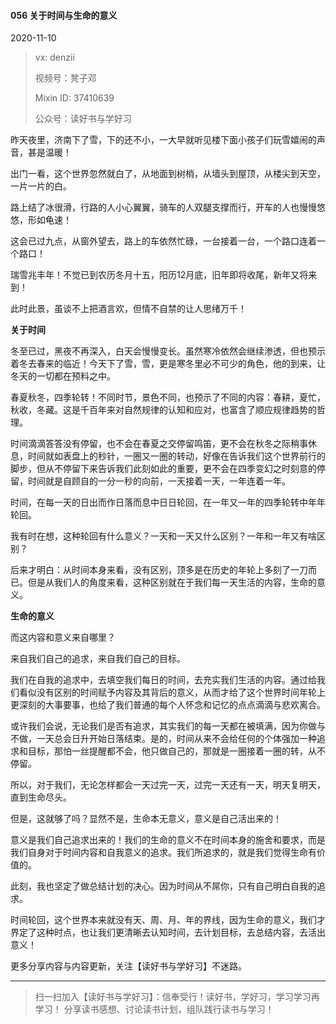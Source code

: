 

#### 056 关于时间与生命的意义

2020-11-10

> vx: denzii
>
> 视频号：凳子邓
>
> Mixin ID: 37410639
>
> 公众号：读好书与学好习



昨天夜里，济南下了雪，下的还不小，一大早就听见楼下面小孩子们玩雪嬉闹的声音，甚是温暖！

出门一看，这个世界忽然就白了，从地面到树梢，从墙头到屋顶，从楼尖到天空，一片一片的白。

路上结了冰很滑，行路的人小心翼翼，骑车的人双腿支撑而行，开车的人也慢慢悠悠，形如龟速！

这会已过九点，从窗外望去，路上的车依然忙碌，一台接着一台，一个路口连着一个路口！

瑞雪兆丰年！不觉已到农历冬月十五，阳历12月底，旧年即将收尾，新年又将来到！

此时此景，虽谈不上把酒言欢，但情不自禁的让人思绪万千！



**关于时间**

冬至已过，黑夜不再深入，白天会慢慢变长。虽然寒冷依然会继续渗透，但也预示着冬去春来的临近！今天下了雪，雪，更是寒冬里必不可少的角色，他的到来，让冬天的一切都在预料之中。

春夏秋冬，四季轮转！不同时节，景色不同，也预示了不同的内容：春耕，夏忙，秋收，冬藏。这是千百年来对自然规律的认知和应对，也富含了顺应规律趋势的哲理。

时间滴滴答答没有停留，也不会在春夏之交停留鸣笛，更不会在秋冬之际稍事休息，时间就如表盘上的秒针，一圈又一圈的转动，好像在告诉我们这个世界前行的脚步，但从不停留下来告诉我们此刻如此的重要，更不会在四季变幻之时刻意的停留，时间就是自顾自的一分一秒的向前，一天接着一天，一年连着一年。

时间，在每一天的日出而作日落而息中日日轮回，在一年又一年的四季轮转中年年轮回。

我有时在想，这种轮回有什么意义？一天和一天又什么区别？一年和一年又有啥区别？

后来才明白：从时间本身来看，没有区别，顶多是在历史的年轮上多刻了一刀而已。但是从我们人的角度来看，这种区别就在于我们每一天生活的内容，生命的意义。

**生命的意义**

而这内容和意义来自哪里？

来自我们自己的追求，来自我们自己的目标。

我们在自我的追求中，去填空我们每日的时间，去充实我们生活的内容。通过给我们看似没有区别的时间赋予内容及其背后的意义，从而才给了这个世界时间年轮上更深刻的大事要事，也给了我们普通的每个人怀念和记忆的点点滴滴与悲欢离合。

或许我们会说，无论我们是否有追求，其实我们的每一天都在被填满，因为你做与不做，一天总会日升开始日落结束。是的，时间从来不会给任何的个体强加一种追求和目标，那怕一丝提醒都不会，他只做自己的，那就是一圈接着一圈的转，从不停留。

所以，对于我们，无论怎样都会一天过完一天，过完一天还有一天，明天复明天，直到生命尽头。

但是，这就够了吗？显然不是，生命本无意义，意义是自己活出来的！

意义是我们自己追求出来的！我们的生命的意义不在时间本身的施舍和要求，而是我们自身对于时间内容和自我意义的追求。我们所追求的，就是我们觉得生命有价值的。

此刻，我也坚定了做总结计划的决心。因为时间从不屌你，只有自己明白自我的追求。

时间轮回，这个世界本来就没有天、周、月、年的界线，因为生命的意义，我们才界定了这种时点，也让我们更清晰去认知时间，去计划目标，去总结内容，去活出意义！



更多分享内容与内容更新，关注【读好书与学好习】不迷路。

------

> 扫一扫加入【读好书与学好习】：信奉受行！读好书，学好习，学习学习再学习！ 分享读书感想、讨论读书计划，组队践行读书与学习！


